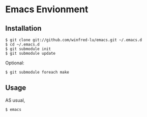 Emacs Envionment
=============

Installation
-----------

	$ git clone git://github.com/winfred-lu/emacs.git ~/.emacs.d
	$ cd ~/.emacs.d
	$ git submodule init
	$ git submodule update

Optional:

	$ git submodule foreach make

Usage
-----------

AS usual,

	$ emacs
